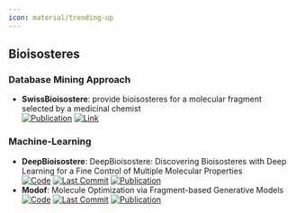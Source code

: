 ```yaml
---
icon: material/trending-up
---
```



## **Bioisosteres**
### **Database Mining Approach**
- **SwissBioisostere**: provide bioisosteres for a molecular fragment selected by a medicinal chemist  
	[![Publication](https://img.shields.io/badge/Publication-Citations:28-blue?style=for-the-badge&logo=bookstack)](https://doi.org/10.1093/nar/gkab1047) [![Link](https://img.shields.io/badge/Link-online-brightgreen?style=for-the-badge&logo=cachet&logoColor=65FF8F)](http://www.swissbioisostere.ch/) 
### **Machine-Learning**
- **DeepBioisostere**: DeepBioisostere: Discovering Bioisosteres with Deep Learning for a Fine Control of Multiple Molecular Properties  
		[![Code](https://img.shields.io/github/stars/Hwoo-Kim/DeepBioisostere?style=for-the-badge&logo=github)](https://github.com/Hwoo-Kim/DeepBioisostere) [![Last Commit](https://img.shields.io/github/last-commit/Hwoo-Kim/DeepBioisostere?style=for-the-badge&logo=github)](https://github.com/Hwoo-Kim/DeepBioisostere) [![Publication](https://img.shields.io/badge/Publication-Citations:0-blue?style=for-the-badge&logo=bookstack)](https://doi.org/10.48550/arXiv.2403.02706) 
- **Modof**: Molecule Optimization via Fragment-based Generative Models  
		[![Code](https://img.shields.io/github/stars/ziqi92/Modof?style=for-the-badge&logo=github)](https://github.com/ziqi92/Modof) [![Last Commit](https://img.shields.io/github/last-commit/ziqi92/Modof?style=for-the-badge&logo=github)](https://github.com/ziqi92/Modof) [![Publication](https://img.shields.io/badge/Publication-Citations:32-blue?style=for-the-badge&logo=bookstack)](https://doi.org/10.1038/s42256-021-00410-2) 
